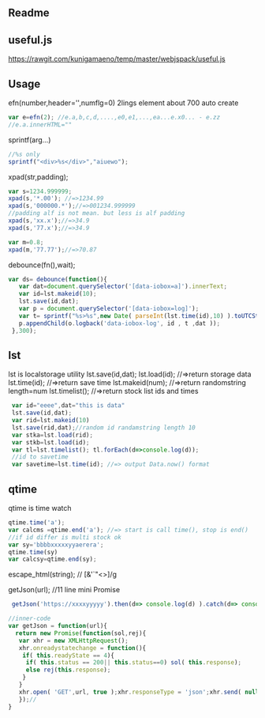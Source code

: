 Readme
-----
## useful.js
https://rawgit.com/kunigamaeno/temp/master/webjspack/useful.js

## Usage
efn(number,header='',numflg=0)
2lings element about 700 auto create
```js
var e=efn(2); //e.a,b,c,d,....,e0,e1,...,ea...e.x0... - e.zz
//e.a.innerHTML=""
```
sprintf(arg...)
```js
//%s only
sprintf("<div>%s</div>","aiuewo");
```

xpad(str,padding);
```js
var s=1234.999999;
xpad(s,'*.00'); //=>1234.99
xpad(s,'000000.*');//=>001234.999999
//padding alf is not mean. but less is alf padding  
xpad(s,'xx.x');//=>34.9
xpad(s,'77.x');//=>34.9

var m=0.8;
xpad(m,'77.77');//=>70.87
```

debounce(fn(),wait);
```js
var ds= debounce(function(){
   var dat=document.querySelector('[data-iobox=a]').innerText;
   var id=lst.makeid(10);
   lst.save(id,dat);
   var p = document.querySelector('[data-iobox=log]');
   var t= sprintf("%s>%s",new Date( parseInt(lst.time(id),10) ).toUTCString(),id);
   p.appendChild(o.logback('data-iobox-log', id , t ,dat )); 
 },300);
```

## lst
lst is localstorage utility
lst.save(id,dat);
lst.load(id); //=>return storage data
lst.time(id); //=>return save time
lst.makeid(num); //=>return randomstring length=num
lst.timelist(); //=>return stock list ids and times
```js
 var id="eeee",dat="this is data"
 lst.save(id,dat);
 var rid=lst.makeid(10)
 lst.save(rid,dat);//random id randamstring length 10
 var stka=lst.load(rid);
 var stkb=lst.load(id);
 var tl=lst.timelist(); tl.forEach(d=>console.log(d));
 //id to savetime
 var savetime=lst.time(id); //=> output Data.now() format
```

## qtime 
qtime is time watch
```js
qtime.time('a');
var calcms =qtime.end('a'); //=> start is call time(), stop is end()
//if id differ is multi stock ok
var sy='bbbbxxxxxyyaerera';
qtime.time(sy)
var calcsy=qtime.end(sy);
```
escape_html(string); // [&'\`"<>]/g

getJson(url); //11 line mini Promise 
```js
 getJson('https://xxxxyyyyy').then(d=> console.log(d) ).catch(d=> console.log('err',d) );
```
```js 
//inner-code
var getJson = function(url){
  return new Promise(function(sol,rej){ 
   var xhr = new XMLHttpRequest();
   xhr.onreadystatechange = function(){ 
    if( this.readyState == 4){ 
     if( this.status == 200|| this.status==0) sol( this.response);
     else rej(this.response);
    }
   }
   xhr.open( 'GET',url, true );xhr.responseType = 'json';xhr.send( null );
   });//
}
```
